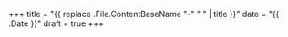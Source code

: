 +++
title = "{{ replace .File.ContentBaseName "-" " " | title }}"
date = "{{ .Date }}"
draft = true
+++